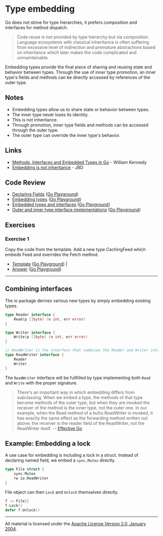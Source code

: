 # Type embedding

Go does not strive for type hierarchies, it prefers composition and interfaces
for method dispatch.

> Code reuse is not provided by type hierarchy but via composition. Language
> ecosystems with classical inheritance is often suffering from excessive level
> of indirection and premature abstractions based on inheritance which later
> makes the code complicated and unmaintainable.

Embedding types provide the final piece of sharing and reusing state and
behavior between types. Through the use of inner type promotion, an inner type's
fields and methods can be directly accessed by references of the outer type.

## Notes

* Embedding types allow us to share state or behavior between types.
* The inner type never loses its identity.
* This is not inheritance.
* Through promotion, inner type fields and methods can be accessed through the outer type.
* The outer type can override the inner type's behavior.

## Links

* [Methods, Interfaces and Embedded Types in Go](https://www.ardanlabs.com/blog/2014/05/methods-interfaces-and-embedded-types.html) - William Kennedy
* [Embedding is not inheritance](https://rakyll.org/typesystem/) - JBD

## Code Review

* [Declaring Fields](example1/example1.go) ([Go Playground](https://play.golang.org/p/mT4iWg10YEp))
* [Embedding types](example2/example2.go) ([Go Playground](https://play.golang.org/p/avo8I21N-qq))
* [Embedded types and interfaces](example3/example3.go) ([Go Playground](https://play.golang.org/p/pdwB9dxD1MR))
* [Outer and inner type interface implementations](example4/example4.go) ([Go Playground](https://play.golang.org/p/soB4QujV4Sj))

## Exercises

### Exercise 1

Copy the code from the template. Add a new type CachingFeed which embeds Feed and overrides the Fetch method.

* [Template](exercises/template1/template1.go) ([Go Playground](https://play.golang.org/p/kdHgALCIPIs)) |
* [Answer](exercises/exercise1/exercise1.go) ([Go Playground](https://play.golang.org/p/FbvPJoQc4In))

----

## Combining interfaces

The io package derives various new types by simply embedding existing types.

```go
type Reader interface {
    Read(p []byte) (n int, err error)
}

type Writer interface {
    Write(p []byte) (n int, err error)
}

// ReadWriter is the interface that combines the Reader and Writer interfaces.
type ReadWriter interface {
    Reader
    Writer
}
```

The `ReadWriter` interface will be fullfilled by type implementing both `Read`
and `Write` with the proper signature.

> There's an important way in which embedding differs from subclassing. When we
> embed a type, the methods of that type become methods of the outer type, but
> when they are invoked the receiver of the method is the inner type, not the
> outer one. In our example, when the Read method of a bufio.ReadWriter is
> invoked, it has exactly the same effect as the forwarding method written out
> above; the receiver is the reader field of the ReadWriter, not the ReadWriter
> itself. -- [Effective Go](https://golang.org/doc/effective_go.html#embedding)

## Example: Embedding a lock

A use case for embedding is including a lock in a struct. Instead of declaring
named field, we embed a `sync.Mutex` directly.

```go
type File struct {
    sync.Mutex
    rw io.ReadWriter
}
```

File object can then `Lock` and `Unlock` themselves directly.

```go
f := File{}
f.Lock()
defer f.Unlock()
```

___
All material is licensed under the [Apache License Version 2.0, January 2004](http://www.apache.org/licenses/LICENSE-2.0).
